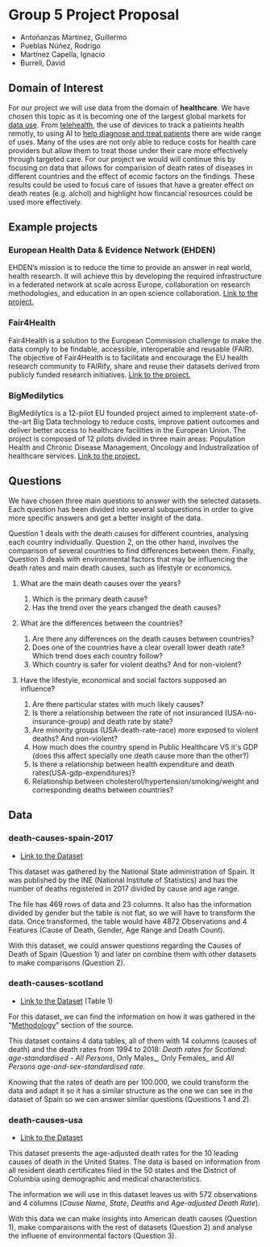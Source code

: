 # Group 5 Project Proposal 
* Antoñanzas Martínez, Guillermo
* Pueblas Núñez, Rodrigo
* Martínez Capella, Ignacio
* Burrell, David


## Domain of Interest

For our project we will use data from the domain of __healthcare__. We have chosen this topic as it is becoming one of the largest global markets for [data use](https://healthitanalytics.com/news/big-data-analytics-to-bring-billions-in-healthcare-market-growth). From [telehealth](https://www.forbes.com/sites/mikemontgomery/2016/10/26/the-future-of-health-care-is-in-data-analytics/#7d567b103ee2), the use of devices to track a patieints health remotly, to using AI to [help diagnose and treat patients](https://www.forbes.com/sites/forbestechcouncil/2019/10/31/does-ai-know-more-than-your-doctor/#773bdefb6357) there are wide range of uses. Many of the uses are not only able to reduce costs for health care providers but allow them to treat those under their care more effectively through targeted care. For our project we would will continue this by focusing on data that allows for comparision of death rates of diseases in different countries and the effect of ecomic factors on the findings. These results could be used to focus care of issues that have a greater effect on death reates (e.g. alchol) and highlight how fincancial resources could be used more effectively.


## Example projects
### European Health Data & Evidence Network (EHDEN)
EHDEN’s mission is to reduce the time to provide an answer in real world, health research. It will achieve this by developing the required infrastructure in a federated network at scale across Europe, collaboration on research methodologies, and education in an open science collaboration. [Link to the project.](https://www.ehden.eu/)
### Fair4Health
Fair4Health is a solution to the European Commission challenge to make the data comply to be findable, accessible, interoperable and reusable (FAIR). The objective of Fair4Health is to facilitate and encourage the EU health research community to FAIRify, share and reuse their datasets derived from publicly funded research initiatives.
[Link to the project.](https://www.fair4health.eu/en/project#)
### BigMedilytics
BigMedilytics is a 12-pilot EU founded project aimed to implement state-of-the-art Big Data technology to reduce costs, improve patient outcomes and deliver better access to healthcare facilities in the European Union. The project is composed of 12 pilots divided in three main areas: Population Health and Chronic Disease Management, Oncology and Industralization of healthcare services.
[Link to the project.](https://www.bigmedilytics.eu/big-data-project/#project-background)

## Questions
We have chosen three main questions to answer with the selected datasets. Each question has been divided into several subquestions in order to give more specific answers and get a better insight of the data.

Question 1 deals with the death causes for different countries, analysing each country individually. Question 2, on the other hand, involves the comparison of several countries to find differences between them. Finally, Question 3 deals with environmental factors that may be influencing the death rates and main death causes, such as lifestyle or economics.

1. What are the main death causes over the years?
 	1. Which is the primary death cause?
 	2. Has the trend over the years changed the death causes?

2. What are the differences between the countries?  
	1. Are there any differences on the death causes between countries?
	2. Does one of the countries have a clear overall lower death rate? Which trend does each country follow?
	3. Which country is safer for violent deaths? And for non-violent?

3. Have the lifestyle, economical and social factors supposed an influence?  
	1. Are there particular states with much likely causes?
	2. Is there a relationship between the rate of not insuranced (USA-no-insurance-group) and death rate by state?
	3. Are minority groups (USA-death-rate-race) more exposed to violent deaths? And non-violent?
	4. How much does the country spend in Public Healthcare VS it's GDP (does this affect specially one death cause more than the other?)
	5. Is there a relationship between health expenditure and death rates(USA-gdp-expenditures)?
	6. Relationship between cholesterol/hypertension/smoking/weight and corresponding deaths between countries?

## Data
### death-causes-spain-2017 
* [Link to the Dataset](https://datos.gob.es/es/catalogo/ea0010587-defunciones-por-causas-lista-reducida-sexo-y-edad-nacional-estadistica-de-defunciones-segun-la-causa-de-muerte-identificador-api-t15-p417-a2017-l0-01001-px)

This dataset was gathered by the National State administration of Spain. It was published by the INE (National Institute of Statistics) and has the number of deaths registered in 2017 divided by cause and age range.

The file has 469 rows of data and 23 columns. It also has the information divided by gender but the table is not flat, so we will have to transform the data. Once transformed, the table would have 4872 Observations and 4 Features (Cause of Death, Gender, Age Range and Death Count).

With this dataset, we could answer questions regarding the Causes of Death of Spain (Question 1) and later on combine them with other datasets to make comparisons (Question 2).

### death-causes-scotland
* [Link to the Dataset](https://www.nrscotland.gov.uk/statistics-and-data/statistics/statistics-by-theme/vital-events/deaths/age-standardised-death-rates-calculated-using-the-esp) (Table 1)

For this dataset, we can find the information on how it was gathered in the "[Methodology](https://www.nrscotland.gov.uk/files//statistics/age-standardised-death-rates-esp/2017/age-standardised-17-methodology.pdf)" section of the source.

This dataset contains 4 data tables, all of them with 14 columns (causes of death) and the death rates from 1994 to 2018: _Death rates for Scotland: age-standardised - All Persons_, Only Males_, Only Females_ and _All Persons age-and-sex-standardised rate_.

Knowing that the rates of death are per 100.000, we could transform the data and adapt it so it has a similar structure as the one we can see in the dataset of Spain so we can answer similar questions (Questions 1 and 2).

### death-causes-usa
* [Link to the Dataset](https://catalog.data.gov/dataset/age-adjusted-death-rates-for-the-top-10-leading-causes-of-death-united-states-2013/resource/0e603f1d-31bf-4809-8f10-a994b305b379)

This dataset presents the age-adjusted death rates for the 10 leading causes of death in the United States. The data is based on information from all resident death certificates filed in the 50 states and the District of Columbia using demographic and medical characteristics.

The information we will use in this dataset leaves us with 572 observations and 4 columns (*Cause Name*, *State*, *Deaths* and *Age-adjusted Death Rate*).

With this data we can make insights into American death causes (Question 1), make comparaisons with the rest of datasets (Question 2) and analyse the influene of environmental factors (Question 3).
